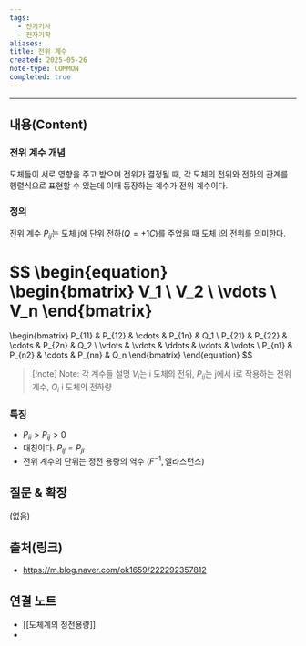 ```yaml
---
tags:
  - 전기기사
  - 전자기학
aliases: 
title: 전위 계수
created: 2025-05-26
note-type: COMMON
completed: true
---
```


----
## 내용(Content)
### 전위 계수 개념
도체들이 서로 영향을 주고 받으며 전위가 결정될 때, 각 도체의 전위와 전하의 관계를 행렬식으로 표현할 수 있는데 이때 등장하는 계수가 전위 계수이다.


### 정의
전위 계수 $P_{ij}$는 도체 j에 단위 전하$(Q = +1C)$를 주었을 때 도체 i의 전위를 의미한다.

$$
\begin{equation}
\begin{bmatrix}
V_1 \\
V_2 \\
\vdots \\
V_n
\end{bmatrix}
=
\begin{bmatrix}
P_{11} & P_{12} & \cdots & P_{1n} & Q_1 \\
P_{21} & P_{22} & \cdots & P_{2n} & Q_2 \\
\vdots & \vdots & \ddots & \vdots & \vdots \\
P_{n1} & P_{n2} & \cdots & P_{nn} & Q_n
\end{bmatrix}
\end{equation}
$$

>[!note] Note: 각 계수들 설명
> $V_{i}$는 i 도체의 전위, $P_{ij}$는 j에서 i로 작용하는 전위 계수, $Q_{i}$ i 도체의 전하량

### 특징
- $P_{ii} > P_{ij} > 0$
- 대칭이다. $P_{ij} = P_{ji}$
- 전위 계수의 단위는 정전 용량의 역수 $(F^{-1}, \text{엘라스턴스})$

## 질문 & 확장

(없음)

## 출처(링크)
- https://m.blog.naver.com/ok1659/222292357812

## 연결 노트
- [[도체계의 정전용량]]
- 









